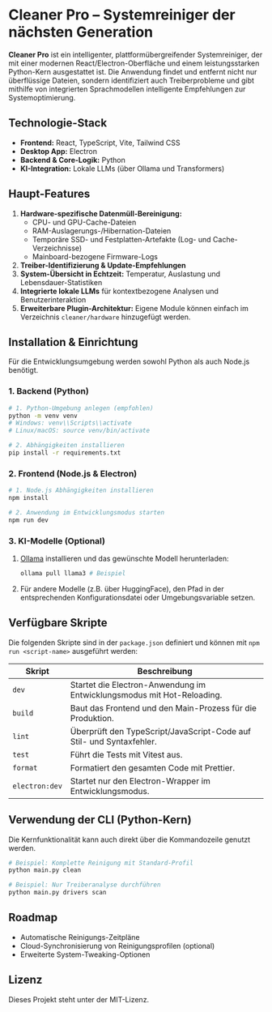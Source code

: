 # Cleaner Pro – Systemreiniger der nächsten Generation

**Cleaner Pro** ist ein intelligenter, plattformübergreifender Systemreiniger, der mit einer modernen React/Electron-Oberfläche und einem leistungsstarken Python-Kern ausgestattet ist. Die Anwendung findet und entfernt nicht nur überflüssige Dateien, sondern identifiziert auch Treiberprobleme und gibt mithilfe von integrierten Sprachmodellen intelligente Empfehlungen zur Systemoptimierung.

## Technologie-Stack

*   **Frontend:** React, TypeScript, Vite, Tailwind CSS
*   **Desktop App:** Electron
*   **Backend & Core-Logik:** Python
*   **KI-Integration:** Lokale LLMs (über Ollama und Transformers)

## Haupt-Features

1.  **Hardware-spezifische Datenmüll-Bereinigung:**
    *   CPU- und GPU-Cache-Dateien
    *   RAM-Auslagerungs-/Hibernation-Dateien
    *   Temporäre SSD- und Festplatten-Artefakte (Log- und Cache-Verzeichnisse)
    *   Mainboard-bezogene Firmware-Logs
2.  **Treiber-Identifizierung & Update-Empfehlungen**
3.  **System-Übersicht in Echtzeit:** Temperatur, Auslastung und Lebensdauer-Statistiken
4.  **Integrierte lokale LLMs** für kontextbezogene Analysen und Benutzerinteraktion
5.  **Erweiterbare Plugin-Architektur:** Eigene Module können einfach im Verzeichnis `cleaner/hardware` hinzugefügt werden.

## Installation & Einrichtung

Für die Entwicklungsumgebung werden sowohl Python als auch Node.js benötigt.

### 1. Backend (Python)

```bash
# 1. Python-Umgebung anlegen (empfohlen)
python -m venv venv
# Windows: venv\\Scripts\\activate
# Linux/macOS: source venv/bin/activate

# 2. Abhängigkeiten installieren
pip install -r requirements.txt
```

### 2. Frontend (Node.js & Electron)

```bash
# 1. Node.js Abhängigkeiten installieren
npm install

# 2. Anwendung im Entwicklungsmodus starten
npm run dev
```

### 3. KI-Modelle (Optional)

1.  [Ollama](https://ollama.ai) installieren und das gewünschte Modell herunterladen:
    ```bash
    ollama pull llama3 # Beispiel
    ```
2.  Für andere Modelle (z.B. über HuggingFace), den Pfad in der entsprechenden Konfigurationsdatei oder Umgebungsvariable setzen.

## Verfügbare Skripte

Die folgenden Skripte sind in der `package.json` definiert und können mit `npm run <script-name>` ausgeführt werden:

| Skript             | Beschreibung                                                                  |
| ------------------ | ----------------------------------------------------------------------------- |
| `dev`              | Startet die Electron-Anwendung im Entwicklungsmodus mit Hot-Reloading.          |
| `build`            | Baut das Frontend und den Main-Prozess für die Produktion.                    |
| `lint`             | Überprüft den TypeScript/JavaScript-Code auf Stil- und Syntaxfehler.          |
| `test`             | Führt die Tests mit Vitest aus.                                               |
| `format`           | Formatiert den gesamten Code mit Prettier.                                    |
| `electron:dev`     | Startet nur den Electron-Wrapper im Entwicklungsmodus.                        |

## Verwendung der CLI (Python-Kern)

Die Kernfunktionalität kann auch direkt über die Kommandozeile genutzt werden.

```bash
# Beispiel: Komplette Reinigung mit Standard-Profil
python main.py clean

# Beispiel: Nur Treiberanalyse durchführen
python main.py drivers scan
```

## Roadmap

*   Automatische Reinigungs-Zeitpläne
*   Cloud-Synchronisierung von Reinigungsprofilen (optional)
*   Erweiterte System-Tweaking-Optionen

## Lizenz

Dieses Projekt steht unter der MIT-Lizenz.